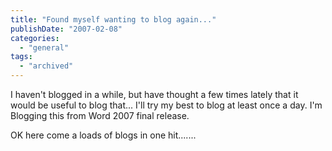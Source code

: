 ```yaml
---
title: "Found myself wanting to blog again..."
publishDate: "2007-02-08"
categories: 
  - "general"
tags:
  - "archived"
---
```


I haven't blogged in a while, but have thought a few times lately that it would be useful to blog that... I'll try my best to blog at least once a day. I'm Blogging this from Word 2007 final release.

OK here come a loads of blogs in one hit.......
